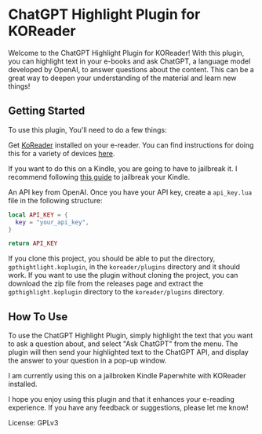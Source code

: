 # ChatGPT Highlight Plugin for KOReader

Welcome to the ChatGPT Highlight Plugin for KOReader! With this plugin, you can highlight text in your e-books and ask ChatGPT, a language model developed by OpenAI, to answer questions about the content. This can be a great way to deepen your understanding of the material and learn new things!

## Getting Started

To use this plugin, You'll need to do a few things:

Get [KoReader](https://github.com/koreader/koreader) installed on your e-reader. You can find instructions for doing this for a variety of devices [here](https://www.mobileread.com/forums/forumdisplay.php?f=276).

If you want to do this on a Kindle, you are going to have to jailbreak it. I recommend following [this guide](https://www.mobileread.com/forums/showthread.php?t=320564) to jailbreak your Kindle.

An API key from OpenAI. Once you have your API key, create a `api_key.lua` file in the following structure:

```lua
local API_KEY = {
  key = "your_api_key",
}

return API_KEY
```

If you clone this project, you should be able to put the directory, `gpthightlight.koplugin`, in the `koreader/plugins` directory and it should work. If you want to use the plugin without cloning the project, you can download the zip file from the releases page and extract the `gpthighlight.koplugin` directory to the `koreader/plugins` directory.

## How To Use

To use the ChatGPT Highlight Plugin, simply highlight the text that you want to ask a question about, and select "Ask ChatGPT" from the menu. The plugin will then send your highlighted text to the ChatGPT API, and display the answer to your question in a pop-up window.

I am currently using this on a jailbroken Kindle Paperwhite with KOReader installed.

I hope you enjoy using this plugin and that it enhances your e-reading experience. If you have any feedback or suggestions, please let me know!

License: GPLv3